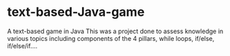 # text-based-Java-game
A text-based game in Java
This was a project done to assess knowledge in various topics including components of the 4 pillars, while loops, if/else, if/else/if....

